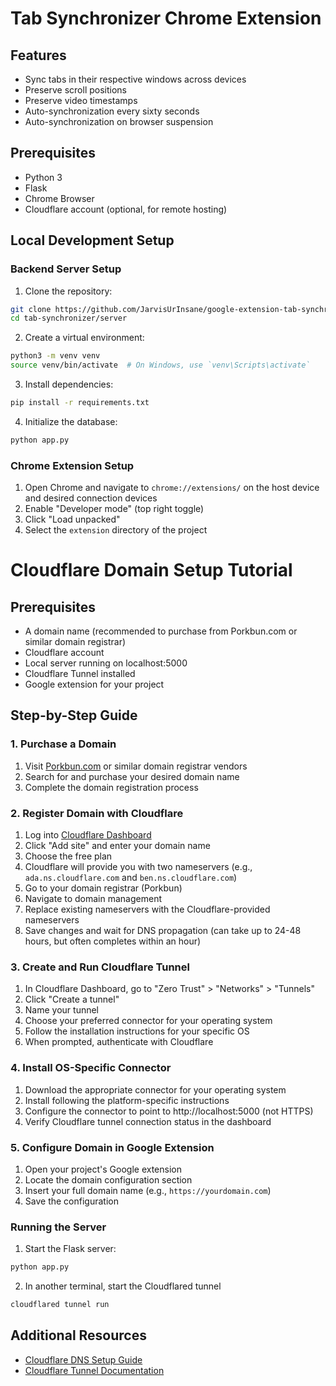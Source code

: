 # Tab Synchronizer Chrome Extension

## Features

- Sync tabs in their respective windows across devices
- Preserve scroll positions
- Preserve video timestamps
- Auto-synchronization every sixty seconds
- Auto-synchronization on browser suspension

## Prerequisites

- Python 3
- Flask
- Chrome Browser
- Cloudflare account (optional, for remote hosting)

## Local Development Setup

### Backend Server Setup

1. Clone the repository:
```bash
git clone https://github.com/JarvisUrInsane/google-extension-tab-synchronizer.git
cd tab-synchronizer/server
```

2. Create a virtual environment:
```bash
python3 -m venv venv
source venv/bin/activate  # On Windows, use `venv\Scripts\activate`
```

3. Install dependencies:
```bash
pip install -r requirements.txt
```

4. Initialize the database:
```bash
python app.py
```

### Chrome Extension Setup

1. Open Chrome and navigate to `chrome://extensions/` on the host device and desired connection devices
2. Enable "Developer mode" (top right toggle)
3. Click "Load unpacked"
4. Select the `extension` directory of the project

# Cloudflare Domain Setup Tutorial

## Prerequisites
- A domain name (recommended to purchase from Porkbun.com or similar domain registrar)
- Cloudflare account
- Local server running on localhost:5000
- Cloudflare Tunnel installed
- Google extension for your project

## Step-by-Step Guide

### 1. Purchase a Domain
1. Visit [Porkbun.com](https://porkbun.com) or similar domain registrar vendors
2. Search for and purchase your desired domain name
3. Complete the domain registration process

### 2. Register Domain with Cloudflare
1. Log into [Cloudflare Dashboard](https://dash.cloudflare.com/)
2. Click "Add site" and enter your domain name
3. Choose the free plan
4. Cloudflare will provide you with two nameservers (e.g., `ada.ns.cloudflare.com` and `ben.ns.cloudflare.com`)
5. Go to your domain registrar (Porkbun)
6. Navigate to domain management
7. Replace existing nameservers with the Cloudflare-provided nameservers
8. Save changes and wait for DNS propagation (can take up to 24-48 hours, but often completes within an hour)

### 3. Create and Run Cloudflare Tunnel
1. In Cloudflare Dashboard, go to "Zero Trust" > "Networks" > "Tunnels"
2. Click "Create a tunnel"
3. Name your tunnel
4. Choose your preferred connector for your operating system
5. Follow the installation instructions for your specific OS
6. When prompted, authenticate with Cloudflare

### 4. Install OS-Specific Connector
1. Download the appropriate connector for your operating system
2. Install following the platform-specific instructions
3. Configure the connector to point to http://localhost:5000 (not HTTPS)
4. Verify Cloudflare tunnel connection status in the dashboard

### 5. Configure Domain in Google Extension
1. Open your project's Google extension
2. Locate the domain configuration section
3. Insert your full domain name (e.g., `https://yourdomain.com`)
4. Save the configuration

### Running the Server

1. Start the Flask server:
```bash
python app.py
```
2. In another terminal, start the Cloudflared tunnel
```bash
cloudflared tunnel run
```
## Additional Resources
- [Cloudflare DNS Setup Guide](https://developers.cloudflare.com/dns/)
- [Cloudflare Tunnel Documentation](https://developers.cloudflare.com/cloudflare-one/connections/connect-networks/)
